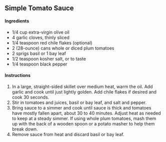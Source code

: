 ## Simple Tomato Sauce

#### Ingredients

- 1/4 cup extra-virgin olive oil
- 4 garlic cloves, thinly sliced
- 1/4 teaspoon red chile flakes (optional)
- 2 (28-ounce) cans whole or diced plum tomatoes
- 2 sprigs basil or 1 bay leaf
- 1/2 teaspoon kosher salt, or to taste
- 1/4 teaspoon black pepper


#### Instructions

1. In a large, straight-sided skillet over medium heat, warm the oil. Add garlic and cook until just lightly golden. Add chile flakes if desired and cook 30 seconds.
2. Stir in tomatoes and juices, basil or bay leaf, and salt and pepper.
3. Bring sauce to a simmer and cook until sauce is thick and tomatoes have mostly fallen apart, about 30 to 40 minutes. Adjust heat as needed to keep at a steady simmer. If using whole plum tomatoes, mash them up with the back of a wooden spoon or a potato masher to help them break down. 
4. Remove sauce from heat and discard basil or bay leaf.
